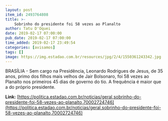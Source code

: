 ```yaml
---
layout: post
item_id: 2493764808
title: >-
    Sobrinho do presidente foi 58 vezes ao Planalto
author: Tatu D'Oquei
date: 2019-02-17 07:00:00
pub_date: 2019-02-17 07:00:00
time_added: 2019-02-17 23:49:54
categories: [avisamos]
tags: []
image: https://img.estadao.com.br/resources/jpg/2/4/1550361243342.jpg
---
```


BRASÍLIA - Sem cargo na Presidência, Leonardo Rodrigues de Jesus, de 35 anos, primo dos filhos mais velhos de Jair Bolsonaro, foi 58 vezes ao Planalto nos primeiros 45 dias de governo do tio. A frequência é maior que a do próprio presidente.

**Link:** [https://politica.estadao.com.br/noticias/geral,sobrinho-do-presidente-foi-58-vezes-ao-planalto,70002724746](https://politica.estadao.com.br/noticias/geral,sobrinho-do-presidente-foi-58-vezes-ao-planalto,70002724746)

